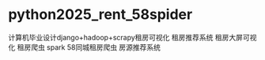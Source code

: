 # python2025_rent_58spider
计算机毕业设计django+hadoop+scrapy租房可视化 租房推荐系统 租房大屏可视化 租房爬虫  spark 58同城租房爬虫 房源推荐系统
